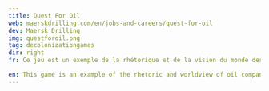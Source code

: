 ```yaml
---
title: Quest For Oil
web: maerskdrilling.com/en/jobs-and-careers/quest-for-oil
dev: Maersk Drilling
img: questforoil.png
tag: decolonizationgames
dir: right
fr: Ce jeu est un exemple de la rhétorique et de la vision du monde des compagnies pétrolières et de la manière dont elles justifient leurs actions. C’est un bon point de départ pour les discussions sur le rôle des corporations et du discours dominant autour du pétrole. Créer par Maersk, une compagnie pétrolière majeure, ce jeu institutionnel vise à jeter les joueurs dans “une quête pour une des ressources les plus indispensables de nos jours - le pétrole”.

en: This game is an example of the rhetoric and worldview of oil companies and how they portray and justify their actions. It is a good starting point for discussions of the roles of corporations and mainstream discourse around oil. Made by Maersk, a major oil company, this institutional game aims to take players "on a quest for one of today's most indispensable resources – oil".
---
```


